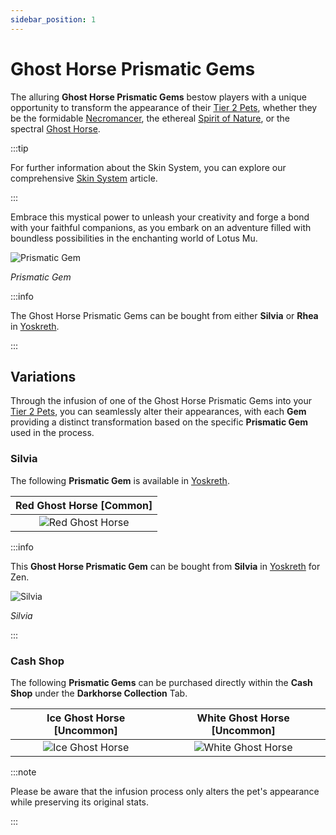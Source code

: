 ```yaml
---
sidebar_position: 1
---
```


# Ghost Horse Prismatic Gems

The alluring **Ghost Horse Prismatic Gems** bestow players with a unique opportunity to transform the appearance of their [Tier 2 Pets](/category/pets), whether they be the formidable [Necromancer](/crafting/pets/Necromancer), the ethereal [Spirit of Nature](/crafting/pets/spirit-of-nature), or the spectral [Ghost Horse](/crafting/pets/ghost-horse).

:::tip

For further information about the Skin System, you can explore our comprehensive [Skin System](/skin-system) article.

:::

Embrace this mystical power to unleash your creativity and forge a bond with your faithful companions, as you embark on an adventure filled with boundless possibilities in the enchanting world of Lotus Mu.

![Prismatic Gem](/img/items/jewels/ghost-horse-prismatic-gem.jpg)

_Prismatic Gem_

:::info

The Ghost Horse Prismatic Gems can be bought from either **Silvia** or **Rhea** in [Yoskreth](/maps/yoskreth).

:::

## Variations

Through the infusion of one of the Ghost Horse Prismatic Gems into your [Tier 2 Pets](/category/pets), you can seamlessly alter their appearances, with each **Gem** providing a distinct transformation based on the specific **Prismatic Gem** used in the process.

### Silvia

The following **Prismatic Gem** is available in [Yoskreth](/maps/yoskreth).

| Red Ghost Horse [<span className="tier-common">**Common**</span>] |
| :---------------------------------------------------------------: |
|      ![Red Ghost Horse](/img/items/pets/red-ghost-horse.jpg)      |

:::info

This **Ghost Horse Prismatic Gem** can be bought from **Silvia** in [Yoskreth](/maps/yoskreth) for Zen.

![Silvia](/img/npc/silvia.jpg)

_Silvia_

:::

### Cash Shop

The following **Prismatic Gems** can be purchased directly within the **Cash Shop** under the **Darkhorse Collection** Tab.

| Ice Ghost Horse [<span className="tier-uncommon">**Uncommon**</span>] | White Ghost Horse [<span className="tier-uncommon">**Uncommon**</span>] |
| :-------------------------------------------------------------------: | :---------------------------------------------------------------------: |
|        ![Ice Ghost Horse](/img/items/pets/ice-ghost-horse.jpg)        |       ![White Ghost Horse](/img/items/pets/white-ghost-horse.jpg)       |

:::note

Please be aware that the infusion process only alters the pet's appearance while preserving its original stats.

:::
